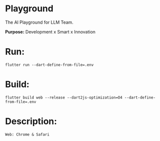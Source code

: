 # Playground
The AI Playground for LLM Team.

**Purpose:**
    Development x Smart x Innovation

# Run: 

    flutter run --dart-define-from-file=.env

# Build:

    flutter build web --release --dart2js-optimization=O4 --dart-define-from-file=.env

# Description:
    
    Web: Chrome & Safari